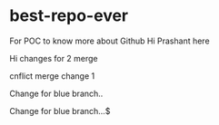 # best-repo-ever
For POC to know more about Github
Hi Prashant here

Hi changes for 2 merge

cnflict merge change 1


Change for blue branch.. 

Change for blue branch...$


